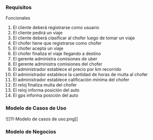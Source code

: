 ### Requisitos
Funcionales
1. El cliente deberá registrarse como usuario
2. El cliente pedirá un viaje
3. El cliente deberá clasificar al chofer luego de tomar un viaje
4. El chofer tiene que registrarse como chofer
5. El chofer acepta un viaje
6. El chofer finaliza el viaje llegando a destino
7. El gerente administra comisiones de uber
7. El gerente administra comisiones del chofer
8. El administrador establece el precio por km recorrido
9. El administrador establece la cantidad de horas de multa al chofer
10. El administrador establece calificación mínima del chofer
11. El reloj finaliza multa del chofer
12. El reloj informa posición del auto
13. El gps informa posición del auto
### Modelo de Casos de Uso
![[11-Modelo de casos de uso.png]]
### Modelo de Negocios
